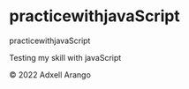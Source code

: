 # practicewithjavaScript
practicewithjavaScript

Testing my skill with javaScript

© 2022 Adxell Arango
